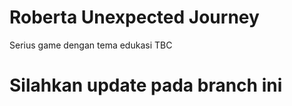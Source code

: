 # Roberta Unexpected Journey
 Serius game dengan tema edukasi TBC
 
 # Silahkan update pada branch ini
